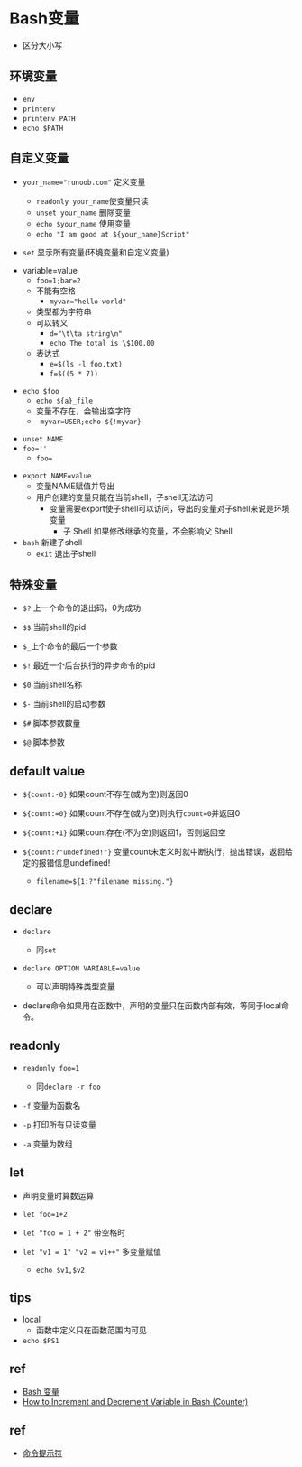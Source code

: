 # Bash变量

+ 区分大小写

## 环境变量
<!-- 查看环境变量 -->
+ `env` 
+ `printenv`
+ `printenv PATH`
+ `echo $PATH`

## 自定义变量
+ `your_name="runoob.com"` 定义变量
    - `readonly your_name`使变量只读
    - `unset your_name` 删除变量
    - `echo $your_name` 使用变量
    - `echo "I am good at ${your_name}Script"`
    
+ `set` 显示所有变量(环境变量和自定义变量)
<!-- 声明变量 -->
+ variable=value
    + `foo=1;bar=2`
    + 不能有空格
        + `myvar="hello world"`
    + 类型都为字符串
    + 可以转义
        + `d="\t\ta string\n" `
        + `echo The total is \$100.00`
    + 表达式 
        + `e=$(ls -l foo.txt)`
        + `f=$((5 * 7))`
<!-- 读取变量 -->
+ `echo $foo` 
    + `echo ${a}_file`
    + 变量不存在，会输出空字符
    + ` myvar=USER;echo ${!myvar}`

 <!-- 删除变量 -->
+ `unset NAME`
+ `foo=''`
    + `foo=`

<!-- 导出变量 -->
+ `export NAME=value`
    + 变量NAME赋值并导出
    + 用户创建的变量只能在当前shell，子shell无法访问
        + 变量需要export使子shell可以访问，导出的变量对子shell来说是环境变量
            + 子 Shell 如果修改继承的变量，不会影响父 Shell
+ `bash` 新建子shell
    + `exit` 退出子shell

## 特殊变量

+ `$?` 上一个命令的退出码，0为成功

+ `$$` 当前shell的pid

+ `$_`上个命令的最后一个参数

+ `$!` 最近一个后台执行的异步命令的pid

+ `$0` 当前shell名称

+ `$-` 当前shell的启动参数

+ `$#` 脚本参数数量

+ `$@` 脚本参数

## default value

+ `${count:-0}` 如果count不存在(或为空)则返回0

+ `${count:=0}` 如果count不存在(或为空)则执行`count=0`并返回0

+ `${count:+1}` 如果count存在(不为空)则返回1，否则返回空

+ `${count:?"undefined!"}` 变量count未定义时就中断执行，抛出错误，返回给定的报错信息undefined!
    + `filename=${1:?"filename missing."}`

## declare
+ `declare`
    + 同`set`

+ `declare OPTION VARIABLE=value`
    + 可以声明特殊类型变量

+ declare命令如果用在函数中，声明的变量只在函数内部有效，等同于local命令。

## readonly

+ `readonly foo=1`
    + 同`declare -r foo`

+ `-f` 变量为函数名
+ `-p` 打印所有只读变量
+ `-a` 变量为数组

## let
+ 声明变量时算数运算

+ `let foo=1+2`

+ `let "foo = 1 + 2"` 带空格时

+ `let "v1 = 1" "v2 = v1++"` 多变量赋值
    + `echo $v1,$v2`



## tips

+ local
    + 函数中定义只在函数范围内可见
+ `echo $PS1`

## ref
+ [Bash 变量](https://wangdoc.com/bash/variable.html)
+ [How to Increment and Decrement Variable in Bash (Counter)](https://linuxize.com/post/bash-increment-decrement-variable/)


## ref
+ [命令提示符](https://wangdoc.com/bash/prompt.html)